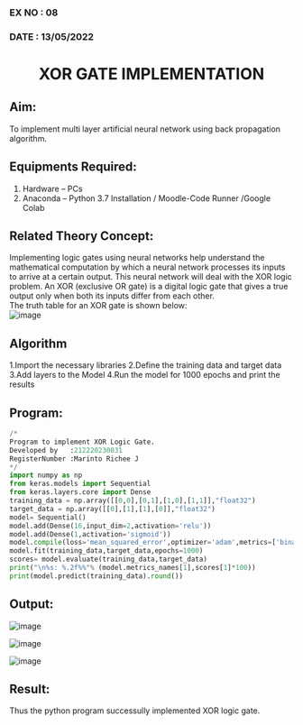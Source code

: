 ### EX NO : 08
### DATE  : 13/05/2022
# <p align="center"> XOR GATE IMPLEMENTATION </p>
## Aim:
   To implement multi layer artificial neural network using back propagation algorithm.
## Equipments Required:
1. Hardware – PCs
2. Anaconda – Python 3.7 Installation / Moodle-Code Runner /Google Colab

## Related Theory Concept:
Implementing logic gates using neural networks help understand the mathematical computation by which a neural network processes its inputs to arrive at a certain output. This neural network will deal with the XOR logic problem. An XOR (exclusive OR gate) is a digital logic gate that gives a true output only when both its inputs differ from each other.
<br>The truth table for an XOR gate is shown below:<br>
![image](https://user-images.githubusercontent.com/65499285/169467988-83bcb09f-85dd-41bf-91a6-885075d4f3c5.png)

## Algorithm
1.Import the necessary libraries 
2.Define the training data and target data 
3.Add layers to the Model 
4.Run the model for 1000 epochs and print the results 

## Program:
```python 
/*
Program to implement XOR Logic Gate.
Developed by   :212220230031
RegisterNumber :Marinto Richee J  
*/
import numpy as np
from keras.models import Sequential
from keras.layers.core import Dense
training_data = np.array([[0,0],[0,1],[1,0],[1,1]],"float32")
target_data = np.array([[0],[1],[1],[0]],"float32")
model= Sequential()
model.add(Dense(16,input_dim=2,activation='relu'))
model.add(Dense(1,activation='sigmoid'))
model.compile(loss='mean_squared_error',optimizer='adam',metrics=['binary_accuracy'])
model.fit(training_data,target_data,epochs=1000)
scores= model.evaluate(training_data,target_data)
print("\n%s: %.2f%%"% (model.metrics_names[1],scores[1]*100))
print(model.predict(training_data).round())
```

## Output:
![image](https://user-images.githubusercontent.com/65499285/169468591-fe5976a0-8c59-4909-959e-96a1724cda98.png)

![image](https://user-images.githubusercontent.com/65499285/169468736-356002c7-db59-41d3-8857-0c326995e75e.png)

![image](https://user-images.githubusercontent.com/65499285/169468521-7d4a40c8-a621-4e27-8ede-b476025e01fc.png)

## Result:
Thus the python program successully implemented XOR logic gate.
